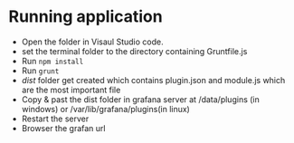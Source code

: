 # Running application
* Open the folder in Visaul Studio code.
* set the terminal folder to the directory containing Gruntfile.js
* Run `npm install`
* Run `grunt`
* *dist* folder get created which contains plugin.json and module.js which are the most important file
* Copy & past the dist folder in grafana server at /data/plugins (in windows) or /var/lib/grafana/plugins(in linux)
* Restart the server
* Browser the grafan url